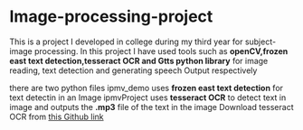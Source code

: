 # Image-processing-project
This is a project I developed in college during my third year for subject-image processing. In this project I have used tools such as **openCV,frozen east text detection,tesseract OCR and Gtts python library** for image reading, text detection and generating speech Output respectively


there are two python files
ipmv_demo uses **frozen east text detection** for text detectin in an Image
ipmvProject uses **tesseract OCR** to detect text in image and outputs the **.mp3** file of the text in the image
Download tesseract OCR from [this Github link](https://tesseract-ocr.github.io/tessdoc/Downloads)
